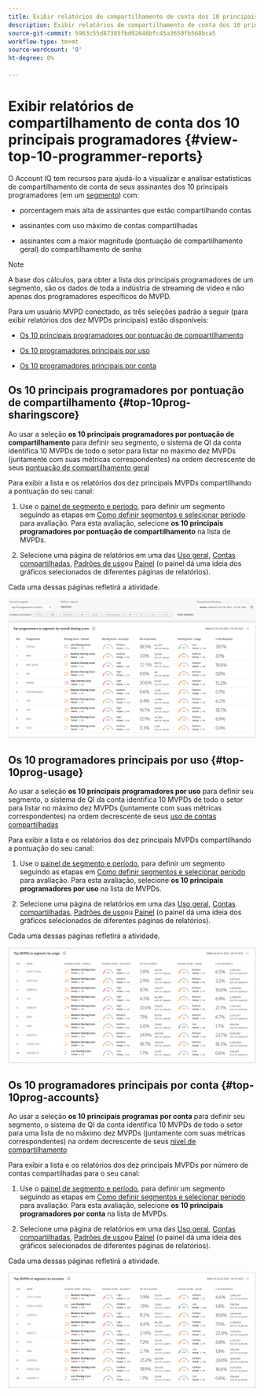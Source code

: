 ```yaml
---
title: Exibir relatórios de compartilhamento de conta dos 10 principais programadores
description: Exibir relatórios de compartilhamento de conta dos 10 principais programadores
source-git-commit: 5963c55d87385fbd92646bfc45a3650fb568bca5
workflow-type: tm+mt
source-wordcount: '0'
ht-degree: 0%

---
```


# Exibir relatórios de compartilhamento de conta dos 10 principais programadores {#view-top-10-programmer-reports}

O Account IQ tem recursos para ajudá-lo a visualizar e analisar estatísticas de compartilhamento de conta de seus assinantes dos 10 principais programadores (em um [segmento](/help/AccountIQ/product-concepts.md#segmet-def)) com:

* porcentagem mais alta de assinantes que estão compartilhando contas

* assinantes com uso máximo de contas compartilhadas

* assinantes com a maior magnitude (pontuação de compartilhamento geral) do compartilhamento de senha

>[!NOTE]
>
>A base dos cálculos, para obter a lista dos principais programadores de um segmento, são os dados de toda a indústria de streaming de vídeo e não apenas dos programadores específicos do MVPD.

<!--
>[!NOTE]
>
>Only the MVPDs that have a minimum of 50,000 active subscriber accounts are considered to obtain these reports.
-->

Para um usuário MVPD conectado, as três seleções padrão a seguir (para exibir relatórios dos dez MVPDs principais) estão disponíveis:

* [Os 10 principais programadores por pontuação de compartilhamento](#top-10prog-sharingscore)

* [Os 10 programadores principais por uso](#top-10prog-usage)

* [Os 10 programadores principais por conta](#top-10prog-accounts)

## Os 10 principais programadores por pontuação de compartilhamento {#top-10prog-sharingscore}

Ao usar a seleção **os 10 principais programadores por pontuação de compartilhamento** para definir seu segmento, o sistema de QI da conta identifica 10 MVPDs de todo o setor para listar no máximo dez MVPDs (juntamente com suas métricas correspondentes) na ordem decrescente de seus [pontuação de compartilhamento geral](/help/AccountIQ/product-concepts.md#overall-sharing-score)

Para exibir a lista e os relatórios dos dez principais MVPDs compartilhando a pontuação do seu canal:

1. Use o [painel de segmento e período](/help/AccountIQ/segments-timeframe.md), para definir um segmento seguindo as etapas em [Como definir segmentos e selecionar período](/help/AccountIQ/howto-select-segment-timeframe.md) para avaliação. Para esta avaliação, selecione **os 10 principais programadores por pontuação de compartilhamento** na lista de MVPDs.

1. Selecione uma página de relatórios em uma das [Uso geral](/help/AccountIQ/general-usage-reports.md), [Contas compartilhadas](/help/AccountIQ/shared-acc-reports.md), [Padrões de uso](/help/AccountIQ/usage-patterns.md)ou [Painel](/help/AccountIQ/dashboard.md) (o painel dá uma ideia dos gráficos selecionados de diferentes páginas de relatórios).

Cada uma dessas páginas refletirá a atividade.

![](assets/top-ten-prog-overallscore.png)

## Os 10 programadores principais por uso {#top-10prog-usage}

Ao usar a seleção **os 10 principais programadores por uso** para definir seu segmento, o sistema de QI da conta identifica 10 MVPDs de todo o setor para listar no máximo dez MVPDs (juntamente com suas métricas correspondentes) na ordem decrescente de seus [uso de contas compartilhadas](/help/AccountIQ/product-concepts.md)

Para exibir a lista e os relatórios dos dez principais MVPDs compartilhando a pontuação do seu canal:

1. Use o [painel de segmento e período](/help/AccountIQ/segments-timeframe.md), para definir um segmento seguindo as etapas em [Como definir segmentos e selecionar período](/help/AccountIQ/howto-select-segment-timeframe.md) para avaliação. Para esta avaliação, selecione **os 10 principais programadores por uso** na lista de MVPDs.

1. Selecione uma página de relatórios em uma das [Uso geral](/help/AccountIQ/general-usage-reports.md), [Contas compartilhadas](/help/AccountIQ/shared-acc-reports.md), [Padrões de uso](/help/AccountIQ/usage-patterns.md)ou [Painel](/help/AccountIQ/dashboard.md) (o painel dá uma ideia dos gráficos selecionados de diferentes páginas de relatórios).

Cada uma dessas páginas refletirá a atividade.

![](assets/top-ten-mvpds-usage.png)

## Os 10 programadores principais por conta {#top-10prog-accounts}

Ao usar a seleção **os 10 principais programas por conta** para definir seu segmento, o sistema de QI da conta identifica 10 MVPDs de todo o setor para uma lista de no máximo dez MVPDs (juntamente com suas métricas correspondentes) na ordem decrescente de seus [nível de compartilhamento](/help/AccountIQ/product-concepts.md)

Para exibir a lista e os relatórios dos dez principais MVPDs por número de contas compartilhadas para o seu canal:

1. Use o [painel de segmento e período](/help/AccountIQ/segments-timeframe.md), para definir um segmento seguindo as etapas em [Como definir segmentos e selecionar período](/help/AccountIQ/howto-select-segment-timeframe.md) para avaliação. Para esta avaliação, selecione **os 10 principais programadores por conta** na lista de MVPDs.

1. Selecione uma página de relatórios em uma das [Uso geral](/help/AccountIQ/general-usage-reports.md), [Contas compartilhadas](/help/AccountIQ/shared-acc-reports.md), [Padrões de uso](/help/AccountIQ/usage-patterns.md)ou [Painel](/help/AccountIQ/dashboard.md) (o painel dá uma ideia dos gráficos selecionados de diferentes páginas de relatórios).

Cada uma dessas páginas refletirá a atividade.

![](assets/top-ten-mvpds-accounts.png)
